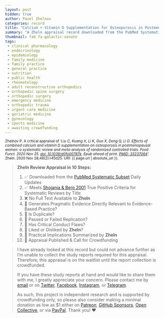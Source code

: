 ```yaml
---
layout: post
hidden: true
author: Pavel Zhelnov
categories: record
title: "Calcium + Vitamin D Supplementation for Osteoporosis in Postmenopausal Women"
summary: "A Zheln appraisal record downloaded from the PubMed Systematic Subset daily updates."
thumbnail: fab fa-galactic-senate
tags:
 - clinical pharmacology
 - endocrinology
 - epidemiology
 - family medicine
 - family practice
 - general practice
 - nutrition
 - public health
 - rheumatology
 - adult reconstructive orthopedics
 - orthopedic spine surgery
 - orthopedic surgery
 - emergency medicine
 - orthopedic trauma
 - urgent care medicine
 - geriatric medicine
 - gynecology
 - sports medicine
 - awaiting crowdfunding
---
```


<small id="citation">Zhelnov P. A critical appraisal of _‘Liu C, Kuang X, Li K, Guo X, Deng Q, Li D. Effects of combined calcium and vitamin D supplementation on osteoporosis in postmenopausal women: a systematic review and meta-analysis of randomized controlled trials. Food Funct. 2020 Nov 25. [doi: 10.1039/d0fo00787k](https://doi.org/10.1039/d0fo00787k). Epub ahead of print. [PMID: 33237064](https://pubmed.gov/33237064)’._ Zheln. 2020 Nov 28;48(2):r45d25. URI: {{ page.url | absolute_url }}.</small>

> **Zheln Review Appraisal in 10 Steps:**
>
> 1. ✅ Downloaded from the [PubMed Systematic Subset](https://github.com/p1m-ortho/qs-global-ortho-search-queries/blob/global-sr-query/README.md) Daily Updates
> 2. ✅ Meets [Shojania & Bero 2001](https://www.researchgate.net/publication/11820967_Taking_Advantage_of_the_Explosion_of_Systematic_Reviews_An_Efficient_MEDLINE_Search_Strategy) True Positive Criteria for Systematic Reviews by Title
> 3. ❌ No Full Text Available to **Zheln**
> 4. 🔄 Generates Pragmatic Evidence Directly Relevant to Evidence-Based Practice?
> 5. 🔄 Is Duplicate?
> 6. 🔄 Passed or Failed Replication?
> 7. 🔄 Has Critical Conduct Flaws?
> 8. 🔄 Liked or Disliked by **Zheln**?
> 9. 🔄 Practical Implications Summarized by **Zheln**
> 10. 🔄 Appraisal Published & Call for Crowdfunding

> I have already looked at this record but could not advance further as I’m unable to collect the study reports required for this appraisal. Therefore, this appraisal is on the waitlist until the report collection is crowdfunded.
>
> If you have these study reports at hand and would like to share them with me, I greatly appreciate your concern. Please contact me by [email](mailto:pavel@zheln.com) or on [Twitter](https://twitter.com/drzhelnov), [Facebook](https://facebook.com/drzhelnov), [Instagram](https://instagram.com/igzheln), or [Telegram](https://t.me/drzhelnov).
> 
> As such, this project is independent research and is supported by crowdfunding only, so please also consider making a minimal donation as low as $1 either on [Patreon](https://patreon.com/zheln), [GitHub Sponsors](https://github.com/sponsors/drzhelnov), [Open Collective](https://opencollective.com/zheln), or via [PayPal](https://paypal.me/pjelnov). Thank you! ❤️

